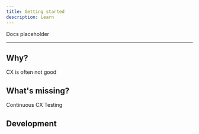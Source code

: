 ```yaml
---
title: Getting started 
description: Learn 
---
```


Docs placeholder

---

## Why?

CX is often not good

## What's missing?

Continuous CX Testing 

## Development

